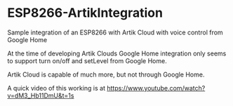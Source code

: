 # ESP8266-ArtikIntegration

Sample integration of an ESP8266 with Artik Cloud with voice control from Google Home



At the time of developing Artik Clouds Google Home integration only seems to support turn on/off and setLevel from Google Home.



Artik Cloud is capable of much more, but not through Google Home. 

A quick video of this working is at https://www.youtube.com/watch?v=dM3_Hb11DmU&t=1s